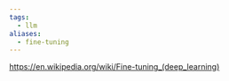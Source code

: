 ```yaml
---
tags:
  - llm
aliases:
  - fine-tuning
---
```

https://en.wikipedia.org/wiki/Fine-tuning_(deep_learning)